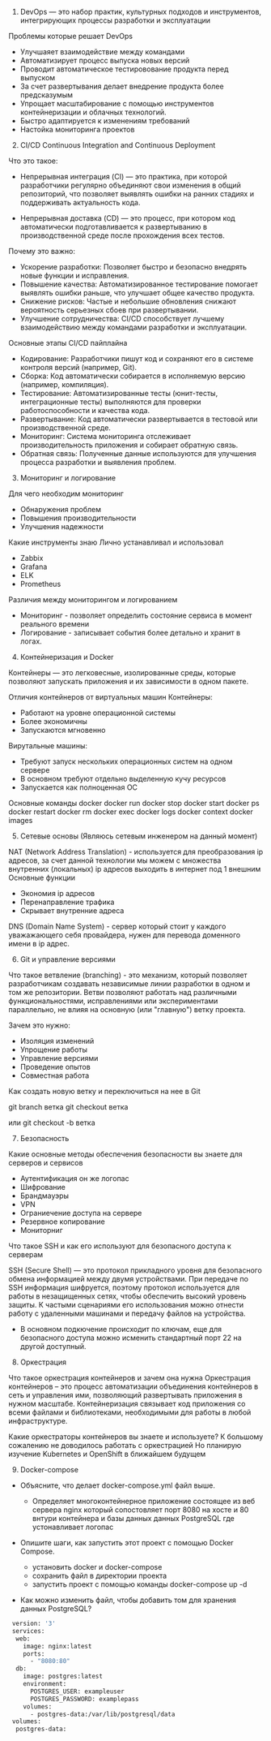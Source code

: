 1) DevOps — это набор практик, культурных подходов и инструментов, интегрирующих процессы разработки и эксплуатации

Проблемы которые решает DevOps
- Улучшаяет взаимодействие между командами
- Автоматизирует процесс выпуска новых версий 
- Проводит автоматическое тестировование продукта перед выпуском
- За счет развертывания делает внедрение продукта более предсказумым 
- Упрощает масштабирование с помощью инструментов  контейнеризации и облачных технологий.
- Быстро адаптируется к изменениям требований 
- Настойка мониторинга проектов 

2) CI/CD Continuous Integration and Continuous Deployment

Что это такое:
- Непрерывная интеграция (CI) — это практика, при которой разработчики регулярно объединяют свои изменения в общий репозиторий, что позволяет выявлять ошибки на ранних стадиях и поддерживать актуальность кода.

- Непрерывная доставка (CD) — это процесс, при котором код автоматически подготавливается к развертыванию в производственной среде после прохождения всех тестов.

Почему это важно:
- Ускорение разработки: Позволяет быстро и безопасно внедрять новые функции и исправления.
- Повышение качества: Автоматизированное тестирование помогает выявлять ошибки раньше, что улучшает общее качество продукта.
- Снижение рисков: Частые и небольшие обновления снижают вероятность серьезных сбоев при развертывании.
- Улучшение сотрудничества: CI/CD способствует лучшему взаимодействию между командами разработки и эксплуатации.

Основные этапы CI/CD пайплайна
- Кодирование: Разработчики пишут код и сохраняют его в системе контроля версий (например, Git).
- Сборка: Код автоматически собирается в исполняемую версию (например, компиляция).
- Тестирование: Автоматизированные тесты (юнит-тесты, интеграционные тесты) выполняются для проверки работоспособности и качества кода.
- Развертывание: Код автоматически развертывается в тестовой или производственной среде.
- Мониторинг: Система мониторинга отслеживает производительность приложения и собирает обратную связь.
- Обратная связь: Полученные данные используются для улучшения процесса разработки и выявления проблем.

3) Мониторинг и логирование

Для чего необходим мониторинг 
- Обнаружения проблем 
- Повышения производительности
- Улучшения надежности

Какие инструменты знаю
Лично устанавливал и использовал 
- Zabbix
- Grafana
- ELK
- Prometheus

Различия между мониторингом и логированием
- Мониторинг - позволяет определить состояние сервиса в момент реального времени
- Логирование - записывает события более детально и хранит в логах.

4) Контейнеризация и Docker

Контейнеры — это легковесные, изолированные среды, которые позволяют запускать приложения и их зависимости в одном пакете.

Отличия контейнеров от виртуальных машин
Контейнеры:
- Работают на уровне операционной системы
- Более экономичны 
- Запускаются мгновенно

Вирутальные машины:
- Требуют запуск нескольких операционных систем на одном сервере
- В основном требуют отдельно выделенную кучу ресурсов
- Запускается как полноценная ОС 

Основные команды docker 
docker run
docker stop
docker start
docker ps 
docker restart
docker rm
docker exec
docker logs
docker context 
docker images

5) Сетевые основы (Являюсь сетевым инженером на данный момент)

NAT (Network Address Translation) - используется для преобразования ip адресов, за счет данной технологии мы можем с множества внутренних (локальных) ip адресов выходить в интернет под 1 внешним 
Основные функции 
- Экономия ip адресов 
- Перенаправление трафика 
- Скрывает внутренние адреса

DNS (Domain Name System) - сервер который стоит у каждого уважажающего себя провайдера, нужен для перевода доменного имени в ip адрес.

6) Git и управление версиями

Что такое ветвление (branching) - это механизм, который позволяет разработчикам создавать независимые линии разработки в одном и том же репозитории. Ветви позволяют работать над различными функциональностями, исправлениями или экспериментами параллельно, не влияя на основную (или "главную") ветку проекта.

Зачем это нужно:
- Изоляция изменений
- Упрощение работы 
- Управление версиями
- Проведение опытов 
- Совместная работа 

Как создать новую ветку и переключиться на нее в Git

git branch ветка
git checkout ветка

или 
git checkout -b ветка

7) Безопасность

Какие основные методы обеспечения безопасности вы знаете для серверов и сервисов
- Аутентификация он же логопас 
- Шифрование 
- Брандмауэры
- VPN
- Ограниечение доступа на сервере 
- Резервное копирование 
- Мониторниг 

Что такое SSH и как его используют для безопасного доступа к серверам  

SSH (Secure Shell) — это протокол прикладного уровня для безопасного обмена информацией между двумя устройствами. При передаче по SSH информация шифруется, поэтому протокол используется для работы в незащищенных сетях, чтобы обеспечить высокий уровень защиты. К частыми сценариями его использования можно отнести работу с удаленными машинами и передачу файлов на устройства.
 
- В основном подкючение происходит по ключам, еще для безопасного доступа можно исменить стандартный порт 22 на другой доступный.

8) Оркестрация

Что такое оркестрация контейнеров и зачем она нужна
Оркестрация контейнеров – это процесс автоматизации объединения контейнеров в сеть и управления ими, позволяющий развертывать приложения в нужном масштабе. Контейнеризация связывает код приложения со всеми файлами и библиотеками, необходимыми для работы в любой инфраструктуре.

Какие оркестраторы контейнеров вы знаете и используете?
К большому сожалению не доводилось работать с оркестрацией 
Но планирую изучение Kubernetes и OpenShift в ближайшем будущем

9) Docker-compose
- Объясните, что делает docker-compose.yml файл выше.
  - Определяет многоконтейнерное приложение состоящее из веб сервера nginx который сопостовляет порт 8080 на хосте и 80 внтури контейнера и базы данных данных PostgreSQL где устонавливает логопас 

- Опишите шаги, как запустить этот проект с помощью Docker Compose.
  - установить docker и docker-compose 
  - сохранить файл в директории проекта 
  - запустить проект с помощью команды docker-compose up -d

- Как можно изменить файл, чтобы добавить том для хранения данных PostgreSQL?    
```bash 
 version: '3'
 services:
  web:
    image: nginx:latest
    ports:
      - "8080:80"
  db:
    image: postgres:latest
    environment:
      POSTGRES_USER: exampleuser
      POSTGRES_PASSWORD: examplepass
    volumes:
      - postgres-data:/var/lib/postgresql/data
 volumes:
  postgres-data:
```